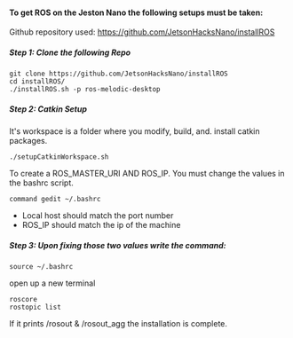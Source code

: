 #### To get ROS on the Jeston Nano the following setups must be taken: 

Github repository used:  https://github.com/JetsonHacksNano/installROS

##### Step 1: Clone the following Repo
```
git clone https://github.com/JetsonHacksNano/installROS
cd installROS/
./installROS.sh -p ros-melodic-desktop
```

##### Step 2: Catkin Setup

It's workspace is a folder where you modify, build, and. install catkin packages. 
```
./setupCatkinWorkspace.sh
```
To create a ROS_MASTER_URI AND ROS_IP. You must change the values in the bashrc script. 
```
command gedit ~/.bashrc
 ```
* Local host should match the port number
* ROS_IP should match the ip of the machine 

##### Step 3: Upon fixing those two values write the command:
```
source ~/.bashrc
```
open up a new terminal 
```
roscore
rostopic list
```
If it prints /rosout & /rosout_agg the installation is complete. 
